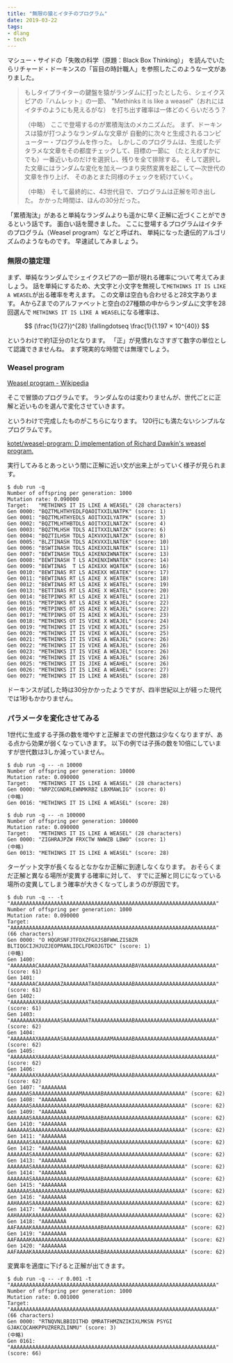 ```yaml
---
title: "無限の猿とイタチのプログラム"
date: 2019-03-22
tags:
- dlang
- tech
---
```


マシュー・サイドの「失敗の科学（原題：Black Box Thinking）」
を読んでいたらリチャード・ドーキンスの「盲目の時計職人」を参照したこのような一文がありました。

> もしタイプライターの鍵盤を猿がランダムに打ったとしたら、シェイクスピアの『ハムレット』の一節、
> "Methinks it is like a weasel"（おれにはイタチのようにも見えるがな）
> を打ち出す確率は一体どのくらいだろう？
>
> （中略）
> ここで登場するのが累積淘汰のメカニズムだ。
> まず、ドーキンスは猿が打つようなランダムな文章が
> 自動的に次々と生成されるコンピューター・プログラムを作った。
> しかしこのプログラムは、生成したデタラメな文章をその都度チェックして、目標の一節に
> （たとえわずかにでも）一番近いものだけを選択し、残りを全て排除する。
> そして選択した文章にはランダムな変化を加え―つまり突然変異を起こして―次世代の文章を作り上げ、
> そのあとまた同様のチェックを続けていく。
>
> （中略）
> そして最終的に、43世代目で、プログラムは正解を叩き出した。
> かかった時間は、ほんの30分だった。

「累積淘汰」があると単純なランダムよりも遥かに早く正解に近づくことができるという話です。
面白い話を聞きました。
ここに登場するプログラムはイタチのプログラム（Weasel program）などと呼ばれ、
単純になった遺伝的アルゴリズムのようなものです。
早速試してみましょう。

### 無限の猿定理

まず、単純なランダムでシェイクスピアの一節が現れる確率について考えてみましょう。
話を単純にするため、大文字と小文字を無視して`METHINKS IT IS LIKE A WEASEL`が出る確率を考えます。
この文章は空白も合わせると28文字あります。
AからZまでのアルファベットと空白の27種類の中からランダムに文字を28回選んで
`METHINKS IT IS LIKE A WEASEL`になる確率は、

$$ (\frac{1}{27})^{28} \fallingdotseq \frac{1}{1.197 × 10^{40}} $$

というわけで約1正分の1となります。
「正」が見慣れなさすぎて数字の単位として認識できませんね。
まず現実的な時間では無理でしょう。

### Weasel program

[Weasel program - Wikipedia](https://en.wikipedia.org/wiki/Weasel_program)

そこで冒頭のプログラムです。
ランダムなのは変わりませんが、世代ごとに正解と近いものを選んで変化させていきます。

というわけで完成したものがこちらになります。
120行にも満たないシンプルなプログラムです。

[kotet/weasel-program: D implementation of Richard Dawkin's weasel program.](https://github.com/kotet/weasel-program/tree/master)

実行してみるとあっという間に正解に近い文が出来上がっていく様子が見られます。

```console
$ dub run -q
Number of offspring per generation: 1000
Mutation rate: 0.090000
Target:   "METHINKS IT IS LIKE A WEASEL" (28 characters)
Gen 0000: "BQZTMLHTHYEDLFQAOITXXILNATPK" (score: 1)
Gen 0001: "BQZTMLHTHYEDLS AOITXXILYATPK" (score: 3)
Gen 0002: "BQZTMLHTHBTDLS AOITXXILNATZK" (score: 4)
Gen 0003: "BQZTMLHSH TDLS AIITXXILNATZK" (score: 6)
Gen 0004: "BQZTILHSH TDLS AIKVXXILNATZK" (score: 8)
Gen 0005: "BLZTINASH TDLS AIKVXXILNATEK" (score: 10)
Gen 0006: "BSWTINASH TDLS AIKEXXILNATEK" (score: 11)
Gen 0007: "BEWTINASH TDLS AIKENXIWNATEK" (score: 13)
Gen 0008: "BEWTINASH T LS AIKENXIWNATEK" (score: 14)
Gen 0009: "BEWTINAS  T LS AIKEXX WQATEK" (score: 16)
Gen 0010: "BEWTINAS RT LS AIKEXX WEATEK" (score: 17)
Gen 0011: "BEWTINAS RT LS AIKE X WEATEK" (score: 18)
Gen 0012: "BEWTINAS RT LS AIKE X WEATEL" (score: 19)
Gen 0013: "BETTINAS RT LS AIKE X WEATEL" (score: 20)
Gen 0014: "BETPINKS RT LS AIKE X WEATEL" (score: 21)
Gen 0015: "METPINKS RT LS AIKE X WEAJEL" (score: 22)
Gen 0016: "METPINKS OT XS AIKE X WEAJEL" (score: 22)
Gen 0017: "METPINKS OT IS AIKE X WEAJEL" (score: 23)
Gen 0018: "METHINKS OT IS VIKE X WEAJEL" (score: 24)
Gen 0019: "METHINKS IT IS VIKE X WEAJEL" (score: 25)
Gen 0020: "METHINKS IT IS VIKE X WEAJEL" (score: 25)
Gen 0021: "METHINKS IT IS VIKE A WEAJEL" (score: 26)
Gen 0022: "METHINKS IT IS VIKE A WEAJEL" (score: 26)
Gen 0023: "METHINKS IT IS VIKE A WEAJEL" (score: 26)
Gen 0024: "METHINKS IT IS VIKE A WEAJEL" (score: 26)
Gen 0025: "METHINKS IT IS JIKE A WEAHEL" (score: 26)
Gen 0026: "METHINKS IT IS LIKE A WEAHEL" (score: 27)
Gen 0027: "METHINKS IT IS LIKE A WEASEL" (score: 28)
```

ドーキンスが試した時は30分かかったようですが、四半世紀以上が経った現代では1秒もかかりません。

### パラメータを変化させてみる

1世代に生成する子孫の数を増やすと正解までの世代数は少なくなりますが、ある点から効果が弱くなっていきます。
以下の例では子孫の数を10倍にしていますが世代数は3しか減っていません。

```console
$ dub run -q -- -n 10000
Number of offspring per generation: 10000
Mutation rate: 0.090000
Target:   "METHINKS IT IS LIKE A WEASEL" (28 characters)
Gen 0000: "NRPZCGNDRLEWNMKRBZ LBXMAWLIG" (score: 0)
(中略)
Gen 0016: "METHINKS IT IS LIKE A WEASEL" (score: 28)
```
```console
$ dub run -q -- -n 100000
Number of offspring per generation: 100000
Mutation rate: 0.090000
Target:   "METHINKS IT IS LIKE A WEASEL" (28 characters)
Gen 0000: "ZIGHRAJPZW FRXCTW NWWZB LBWO" (score: 1)
(中略)
Gen 0013: "METHINKS IT IS LIKE A WEASEL" (score: 28)
```

ターゲット文字が長くなるとなかなか正解に到達しなくなります。
おそらくまだ正解と異なる場所が変異する確率に対して、
すでに正解と同じになっている場所の変異してしまう確率が大きくなってしまうのが原因です。

```console
$ dub run -q -- -t "AAAAAAAAAAAAAAAAAAAAAAAAAAAAAAAAAAAAAAAAAAAAAAAAAAAAAAAAAAAAAAAAAA"
Number of offspring per generation: 1000
Mutation rate: 0.090000
Target:   "AAAAAAAAAAAAAAAAAAAAAAAAAAAAAAAAAAAAAAAAAAAAAAAAAAAAAAAAAAAAAAAAAA" (66 characters)
Gen 0000: "O HQGRSNFJTFDXZFGXJSBFWWLZISBZR BLTIQGCIJHJUZJEOPRANLIDCLFDKOJGTDC" (score: 1)
(中略)
Gen 1400: "AAAAAAAACAAAAAAAZAAAAAAAATAAAAAAAAAAAAABAVAAAAAAAAAAAAAAAAAAAAAAAA" (score: 61)
Gen 1401: "AAAAAAAACAAAAAAAZAAAAAAAATAAOAAAAAAAAAABAAAAAAAAAAAAAAAAAAAAAAAAAA" (score: 61)
Gen 1402: "AAAAAAAAXAAAAAAASAAAAAAAATAAOAAAAAAAAAABAAAAAAAAAAAAAAAAAAAAAAAAAA" (score: 61)
Gen 1403: "AAAAAAAAXAAAAAAASAAAAAAAATAAAAAAAAAAAAABAAAAAAAAAAAAAAAAAAAAAAAAAA" (score: 62)
Gen 1404: "AAAAAAAAXAAAAAAASAAAAAAAAAAAAAAAMAAAAAABAAAAAAAAAAAAAAAAAAAAAAAAAA" (score: 62)
Gen 1405: "AAAAAAAAXAAAAAAASAAAAAAAAAAAAAAAMAAAAAABAAAAAAAAAAAAAAAAAAAAAAAAAA" (score: 62)
Gen 1406: "AAAAAAAAXAAAAAAASAAAAAAAAAAAAAAAMAAAAAABAAAAAAAAAAAAAAAAAAAAAAAAAA" (score: 62)
Gen 1407: "AAAAAAAA AAAAAAASAAAAAAAAAAAAAAAMAAAAAABAAAAAAAAAAAAAAAAAAAAAAAAAA" (score: 62)
Gen 1408: "AAAAAAAA AAAAAAASAAAAAAAAAAAAAAAMAAAAAABAAAAAAAAAAAAAAAAAAAAAAAAAA" (score: 62)
Gen 1409: "AAAAAAAA AAAAAAASAAAAAAAAAAAAAAAMAAAAAABAAAAAAAAAAAAAAAAAAAAAAAAAA" (score: 62)
Gen 1410: "AAAAAAAA AAAAAAASAAAAAAAAAAAAAAAMAAAAAABAAAAAAAAAAAAAAAAAAAAAAAAAA" (score: 62)
Gen 1411: "AAAAAAAA AAAAAAASAAAAAAAAAAAAAAAMAAAAAABAAAAAAAAAAAAAAAAAAAAAAAAAA" (score: 62)
Gen 1412: "AAAAAAAA AAAAAAASAAAAAAAAAAAAAAAMAAAAAABAAAAAAAAAAAAAAAAAAAAAAAAAA" (score: 62)
Gen 1413: "AAAAAAAA AAAAAAASAAAAAAAAAAAAAAAMAAAAAABAAAAAAAAAAAAAAAAAAAAAAAAAA" (score: 62)
Gen 1414: "AAAAAAAA AAAAAAASAAAAAAAAAAAAAAAMAAAAAABAAAAAAAAAAAAAAAAAAAAAAAAAA" (score: 62)
Gen 1415: "AAAAAAAA AAAAAAASAAAAAAAAAAAAAAAMAAAAAABAAAAAAAAAAAAAAAAAAAAAAAAAA" (score: 62)
Gen 1416: "AAAAAAAA AAHAAAASAAAAAAAAAAAAAAAAAAAAAABAAAAAAAAAAAAAAAAAAAAAAAAAA" (score: 62)
Gen 1417: "AAAAAAAA AAHAAAAKAAAAAAAAAAAAAAAAAAAAAABAAAAAAAAAAAAAAAAAAAAAAAAAA" (score: 62)
Gen 1418: "AAAAAAAA AAFAAAAKAAAAAAAAAAAAAAAAAAAAAABAAAAAAAAAAAAAAAAAAAAAAAAAA" (score: 62)
Gen 1419: "AAAAAAAA AAFAAAAKAAAAAAAAAAAAAAAAAAAAAABAAAAAAAAAAAAAAAAAAAAAAAAAA" (score: 62)
Gen 1420: "AAAAAAAA AAFAAAAKAAAAAAAAAAAAAAAAAAAAAABAAAAAAAAAAAAAAAAAAAAAAAAAA" (score: 62)
```
変異率を適度に下げると正解が出てきます。

```console
$ dub run -q -- -r 0.001 -t "AAAAAAAAAAAAAAAAAAAAAAAAAAAAAAAAAAAAAAAAAAAAAAAAAAAAAAAAAAAAAAAAAA"
Number of offspring per generation: 1000
Mutation rate: 0.001000
Target:   "AAAAAAAAAAAAAAAAAAAAAAAAAAAAAAAAAAAAAAAAAAAAAAAAAAAAAAAAAAAAAAAAAA" (66 characters)
Gen 0000: "RTNQVNLBBIDITHD QMRATFHMZNZIKIXLMKSN PSYGI GJAKCQCAHKPPUZRERZLINMU" (score: 3)
(中略)
Gen 0161: "AAAAAAAAAAAAAAAAAAAAAAAAAAAAAAAAAAAAAAAAAAAAAAAAAAAAAAAAAAAAAAAAAA" (score: 66)
```
